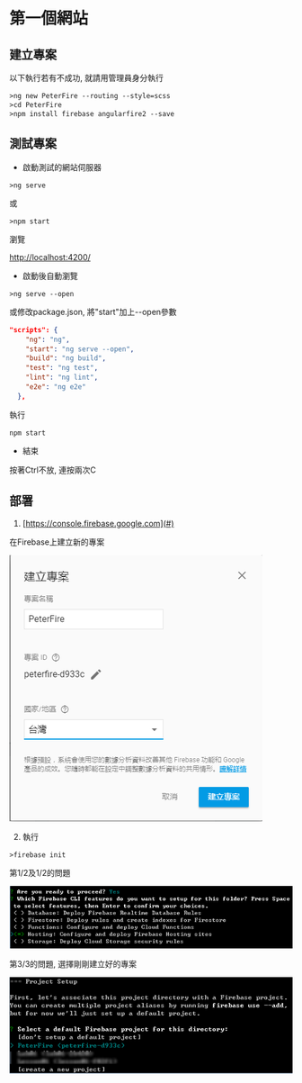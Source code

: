 # 第一個網站

## 建立專案

以下執行若有不成功, 就請用管理員身分執行

```
>ng new PeterFire --routing --style=scss
>cd PeterFire
>npm install firebase angularfire2 --save
```

## 測試專案

* 啟動測試的網站伺服器

```
>ng serve
```

或

```
>npm start
```

瀏覽

[http://localhost:4200/](http://localhost:4200/)

* 啟動後自動瀏覽

```
>ng serve --open
```

或修改package.json, 將"start"加上--open參數

```json
"scripts": {
    "ng": "ng",
    "start": "ng serve --open",
    "build": "ng build",
    "test": "ng test",
    "lint": "ng lint",
    "e2e": "ng e2e"
  },
```

執行

```
npm start
```

* 結束

按著Ctrl不放, 連按兩次C

## 部署

1. [https://console.firebase.google.com](#)

在Firebase上建立新的專案

![](/assets/import.png)

2. 執行

```
>firebase init
```

第1/2及1/2的問題

![](/assets/import1.png)

第3/3的問題,  選擇剛剛建立好的專案

![](/assets/import4.png)



